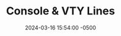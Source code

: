 ---
title: Console & VTY Lines
date: 2024-03-16 15:54:00 -0500
categories: [CCNP,Device Management]
tags: [remotemanagement,console,vty,cisco]     # TAG names should always be lowercase
---